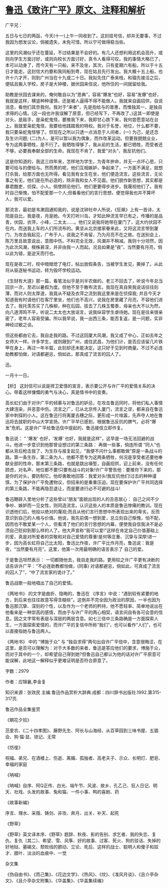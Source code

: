 # [鲁迅《致许广平》原文、注释和解析](https://www.vrrw.net/wx/9441.html)

广平兄：

五日与七日的两函，今天(十一)上午一同收到了。这封挂号信，却并无要事，不过我因为想发议论，倘被遗失，未免可惜，所以宁可做得稳当些。

这里的风潮似乎还在蔓延，不过结果是不会好的。有几人还想利用这机会高升，或则向学生方面讨好，或则向校长方面讨好，真令人看得可叹。我的事情大略已了，本可以动身了，而今天有一只船，来不及坐，其次，只有星期六有船，所以于十五日才能走。这封信大约要和我同船到粤，现在姑且先行发出。我大概十五上船，也许十六才开，则到广州当在十九或二十日。我拟先住广泰来栈，和骝先接洽之后，便姑且搬入学校，房子是大钟楼，据伏园来信说，他所住的一间就留给我。

助教是伏园去谋来的，俺何敢自以为“恩典”，容易“爆发”也好，容易“发爆”也好，我就是这样，横竖种种谨慎，还是被人逼得不得不能做人。我就来自画招供，自说消息，看他们其奈我何。我对于“来者”，先是抱给与的普惠，而惟独其一，是独自求得的心情。(这一段也许我误解了原意，但已经写下，不再改了。)这其一即使是对头，是敌手，是枭蛇鬼怪，要推我下来，我即甘心跌下来，我何尝愿意站在台上。我就爱枭蛇鬼怪，我要给他践踏我的特权。我对于名誉，地位，什么都不要，我只要枭蛇鬼怪够了。但现在之所以只透一点消息于人间者，(一) 为己，是还念及生计问题; (二)为人，是可以暂以我为偶象，而作改革运动。但要我兢兢业业，专为这两事牺牲，是不行了。我牺牲得够了，我从前的生活，都已牺牲，而受者还不够，必要我奉献全部的生命。我现在不肯了，我爱“对头”，我反抗他们。

这是你知道的，我这三四年来，怎样地为学生，为青年拚命，并无一点坏心思，只要可给与的便给与。然而男的呢，他们互相嫉妒，争起来了，一方面不满足，就想打杀我，给那方面也无所得。看见我有女生在坐，他们便造流言。这些流言，无论事之有无，他们是在所必造的，除非我和女人不见面。他们貌作新思想，其实都是暴君酷吏，侦探，小人。倘使顾忌他们，他们更要得步进步。我蔑视他们了。我有时自己惭愧，怕不配爱那一个人;但看看他们的言行思想，便觉得我也并不算坏人，我可以爱。

那流言，最初是韦漱园通知我的，说是沈钟社中人所说，《狂飙》上有一首诗，太阳是自比，我是夜，月是她。今天打听川岛，才知此种流言早已有之，传播的是品青，伏园，衣萍，小峰，二太太……。他们又说我将她带在厦门了，这大约伏园不在内，而送我上车的人们所流布的。黄坚从北京接家眷来此，又将这流言带到厦门，为攻击我起见，广布于人，说我之不肯留，乃为月亮不在之故。在送别会上，陈万里且故意说出，意图中伤。不料完全无效，风潮并不稍减。我则十分坦然，因为此次风潮，根株甚深，并非由我一人而起。况且如果是“夜”，当然要有月亮，倘以此为错，是逆天而行也。

现在是夜二时，校中暗暗熄了电灯，帖出放假条告，当被学生发见，撕掉了。从此将从驱逐秘书运动，转为毁坏学校运动。

《生财有大道》那一篇，看笔法似乎是刘半农做的。老三不回去了，听说今年总当回京一次，至迟以暑假为度。但他不至于散布流言。我现在真自笑我说话往往刻薄，而对人则太厚道，我竟从不疑及衣萍之流到我这里来是在侦探我; 并且今天才知道我有时请他们在客厅里坐，他们也不高兴，说我在房里藏了月亮，不容他们进去了。我托羡苏买了几株柳，种在后园，拔去了几株玉蜀黍，母亲也大不以为然，向八道湾鸣不平，听说二太太也大放谣言，说我纵容学生虐待她。现在是往来很亲密了，老年人容易受骗。所以我早说，我一出西三条，能否复返，是一问题，实非神经过敏之谈。

但这些都由它去，我自走我的路。不过这回厦大风潮，我又成了中心，正如去年之女师大一样。许多学生，或则跟到广州，或往武昌，为他们计，是否应该留几片铁甲在身上，再过一年半载，此刻却还未能决定。这只好于见到时商量。不过不必连助教都怕做，对语都避忌，倘如此，那真成了流言的囚人了。

迅。

一月十一日。



【析】 这封信可以说是捍卫爱情的宣言，表示要公开与许广平的爱情关系的决心。带着这样慷慨的勇气与决心，真是情书中的变奏。

高长虹们由于对许广平的倾慕与对鲁迅的妒忌，在攻击鲁迅同时，将他们私人事情大肆渲染，并恶意中伤。流言之广，已从北京传入厦门，流言之谬，都来自在鲁迅家中刺探的小人。这在鲁迅行将离厦去穗之际，更形成一片喧嚣，先声夺人地在鲁迅将去就职的中山大学宣扬。许广平早已感到，根据鲁迅反抗的脾气，必将“爆发”危机。这是许广平给鲁迅信中提起的，鲁迅接信立即作复。

鲁迅说： “ ‘爆发’ 也好，‘发爆’ 也好，我就是这样”，这早是一场无法回避的战斗。他进一步意识到他那曾设想过的第三条路： 再做一些事，倘连所谓 “同人”也都从背后枪击我了，为生存与报复起见，“我便不问什么事都敢做”原是一条战斗的路。第一条生存，第二条为人，他都不愿专为这两条牺牲，何况是享受者还要他奉献全部的性命，那末第三条路，也就是跳出壕堑，自画招供，迎上前来，没有任何顾虑，对名声、地位都不要!只要有战斗的对象!许广平警告他：要推你下来的，那是你的对头，要防制它。他却勇敢地回答：我爱对头!我反抗他们!过去的种种谨慎，为了保护许广平免遭物议，但招来的是重重压迫。现在要保护许广平共同选择的第三条路，不能再隐忍退让，而是要进行必不可避的战斗!

鲁迅鞭辟入里地分析了这些曾以“朋友”面貌出现的人的丑恶居心： 自己之间不少争吵、嫉妒而一见女性，则同造流言。认识这些人的本质是鲁迅惨痛的教训。现在识透他们后，他投以绝对的蔑视;而且从他们言行思想中所表现出来的卑劣，反而意识到自己的人格与价值。他说，我先前偶一想到爱，总立刻自己惭愧，怕不配，因而也不敢爱某一个人，但看清了他们的言行思想的内幕，便使我自信我决不是必须自己贬抑到那么样的人了。他大声宣称“我可以爱!”这样在肯定自己价值基础上的爱，真是对所爱者的崇敬和对自己爱情的尊重!是何等庄重、沉挚与深厚!进一步，因为高长虹将自己比太阳，鲁迅比作夜，许广平比作月亮，鲁迅说：我是夜，“当然要有月亮”。这里，他第一次用最明确的语言表示了 自己的爱。

于是鲁迅坦然表示： 一切都随他去，我自走我的路。更用较之许广平更有决断的话告诉许广平：“不必连助教都怕做，(同事) 对语都避忌，倘如此，可真成了流言的囚人了”，“中了流言家的诡计了。”

鲁迅战歌一般地唱出了自己的爱情。

《两地书》 的文字是曲折、隐晦的，鲁迅在 《序言》中说：“遇到较有紧要的地方，到后来也往往故意写得含糊些”。这倒并不完全因为政治的原因，一半也因为鲁迅那沉挚、深刻的个性，以及作为一个老师的矜持，他不愿轻率、简单地说出在他看来是一种崇高的感情，而由于与许广平的两心相契，语言间自有各可会意的信息。因之文字常有表层与深层的两层含意。如七三信中三条路确是一方面探索人生，一方面探索爱情的，而许广平的复信中所称“我们”，也可以看作“人们”，也可以直接指她与鲁迅两人。

《两地书》 中的 “博施于众” 与 “独自求得”两句出自许广平信中，含意很晦涩，在这里，是否可以理解为：对于大多数的来者，鲁迅是答应他们的要求，博施于众，而对于其中的一个，却希望自己得到她?但鲁迅自己都认为他的话对许广平原意可能误解，此地这一解释似乎更难证明是否符合原意了。

字数：2979

作者：应锦襄,李金复

知识来源：张效民 主编.鲁迅作品赏析大辞典.成都：四川辞书出版社.1992.第315-317页.

鲁迅作品全集鉴赏

《朝花夕拾》

范爱农、《二十四孝图》、藤野先生、阿长与山海经、从百草园到三味书屋、五猖会、狗·猫·鼠、琐记、无常

《仿徨》

祝福、弟兄、在酒楼上、伤逝、离婚、孤独者、高老夫子、示众、长明灯、肥皂、幸福的家庭

《呐喊》

《呐喊》自序、阿Q正传、白光、端午节、风波、故乡、孔乙己、狂人日记、明天、社戏、头发的故事、兔和猫、一件小事、鸭的喜剧、药

《故事新编》

序言、理水、采薇、铸剑、非攻、奔月、出关、补天、起死

《野草》

《野草》英文译本序、《野草》题辞、秋夜、影的告别、求乞者、我的失恋、复仇、复仇〔其二〕、希望、雪、风筝、好的故事、过客、死火、狗的驳诘、失掉的好地狱、墓碣文、颓败线的颤动、立论、死后、这样的战士、聪明人和傻子和奴才、腊叶、淡淡的血痕中、一觉

杂文集

《伪自由书》、《而己集》、《花边文学》、《热风》、《坟》、《准风月谈》、《且介亭杂文》、《且介亭杂文附集》、《华盖集》、《华盖集续编》

